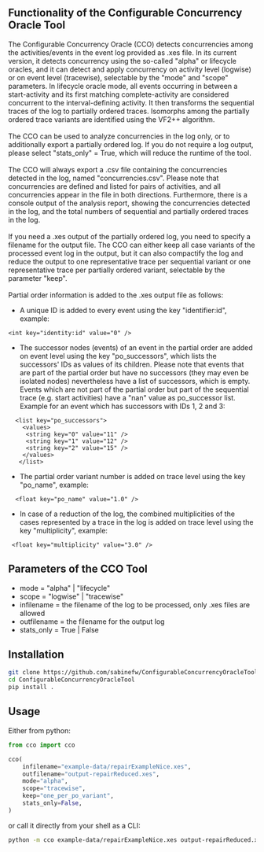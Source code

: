 ## Functionality of the Configurable Concurrency Oracle Tool

The Configurable Concurrency Oracle (CCO) detects concurrencies among the activities/events in the event log provided as .xes file. In its current version, it detects concurrency using the so-called "alpha" or lifecycle oracles, and it can detect and apply concurrency on activity level (logwise) or on event level (tracewise), selectable by the "mode" and "scope" parameters. In lifecycle oracle mode, all events occurring in between a start-activity and its first matching complete-activity are considered concurrent to the interval-defining activity. It then transforms the sequential traces of the log to partially ordered traces. Isomorphs among the partially ordered trace variants are identified using the VF2++ algorithm.<br><br>
The CCO can be used to analyze concurrencies in the log only, or to additionally export a partially ordered log. If you do not require a log output, please select "stats_only" = True, which will reduce the runtime of the tool.<br><br>
The CCO will always export a .csv file containing the concurrencies detected in the log, named "concurrencies.csv". Please note that concurrencies are defined and listed for pairs of activities, and all concurrencies appear in the file in both directions. Furthermore, there is a console output of the analysis report, showing the concurrencies detected in the log, and the total numbers of sequential and partially ordered traces in the log.<br><br>
If you need a .xes output of the partially ordered log, you need to specify a filename for the output file. The CCO can either keep all case variants of the processed event log in the output, but it can also compactify the log and reduce the output to one representative trace per sequential variant or one representative trace per partially ordered variant, selectable by the parameter "keep".<br><br>
Partial order information is added to the .xes output file as follows:

- A unique ID is added to every event using the key "identifier:id", example:

```
<int key="identity:id" value="0" />
```

- The successor nodes (events) of an event in the partial order are added on event level using the key "po_successors", which lists the successors' IDs as values of its children. Please note that events that are part of the partial order but have no successors (they may even be isolated nodes) nevertheless have a list of successors, which is empty. Events which are not part of the partial order but part of the sequential trace (e.g. start activities) have a "nan" value as po_successor list. Example for an event which has successors with IDs 1, 2 and 3:

```
  <list key="po_successors">
    <values>
     <string key="0" value="11" />
     <string key="1" value="12" />
     <string key="2" value="15" />
    </values>
   </list>
```

- The partial order variant number is added on trace level using the key "po_name", example:

```
  <float key="po_name" value="1.0" />
```

- In case of a reduction of the log, the combined multiplicities of the cases represented by a trace in the log is added on trace level using the key "multiplicity", example:

```
 <float key="multiplicity" value="3.0" />
```

## Parameters of the CCO Tool

- mode = "alpha" | "lifecycle"<br>
- scope = "logwise" | "tracewise"<br>
- infilename = the filename of the log to be processed, only .xes files are allowed<br>
- outfilename = the filename for the output log<br>
- stats_only = True | False<br>

## Installation

```bash
git clone https://github.com/sabinefw/ConfigurableConcurrencyOracleTool.git
cd ConfigurableConcurrencyOracleTool
pip install .
```

## Usage

Either from python:

```python
from cco import cco

cco(
    infilename="example-data/repairExampleNice.xes",
    outfilename="output-repairReduced.xes",
    mode="alpha",
    scope="tracewise",
    keep="one_per_po_variant",
    stats_only=False,
)
```

or call it directly from your shell as a CLI:

```bash
python -m cco example-data/repairExampleNice.xes output-repairReduced.xes
```
